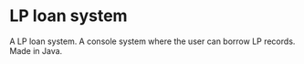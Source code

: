 # LP loan system
A LP loan system. A console system where the user can borrow LP records. Made in Java.
